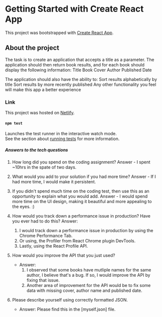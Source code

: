 # Getting Started with Create React App

This project was bootstrapped with [Create React App](https://github.com/facebook/create-react-app).

## About the project

The task is to create an application that accepts a title as a parameter. The application should then return book results, and for each book should display the following information:
Title
Book Cover
Author
Published Date

The application should also have the ability to: 
Sort results alphabetically by title
Sort results by more recently published
Any other functionality you feel will make this app a better experience


### Link

This project was hosted on [Netlify](https://thebooksearch.netlify.app/).

#### `npm test`

Launches the test runner in the interactive watch mode.\
See the section about [running tests](https://facebook.github.io/create-react-app/docs/running-tests) for more information.

##### Answers to the tech questions

1. How long did you spend on the coding assignment? 
   Answer - I spent ~10hrs in the spate of two days.

2. What would you add to your solution if you had more time?
    Answer - If I had more time, I would make it persistent.

3. If you didn't spend much time on the coding test, then use this as an opportunity to explain what you would add.
    Answer - I would spend more time on the UI design, making it beautiful and more appealing to the eyes. :)

4. How would you track down a performance issue in production? Have you ever had to do this?
    Answer:
      1. I would track down a performance issue in production by using the Chrome Performance Tab.
      2. Or using, the Profiler from React Chrome plugin DevTools.
      3. Lastly, using the React Profile API.

5. How would you improve the API that you just used?
    - Answer:
      1. I observed that some books have mutliple names for the same author, I believe that's a bug. If so, I would improve the API by fixing that issue.
      2. Another area of improvement for the API would be to fix some data with missing cover, author name and published date. 

6. Please describe yourself using correctly formatted JSON.
    - Answer: Please find this in the [myself.json] file.




